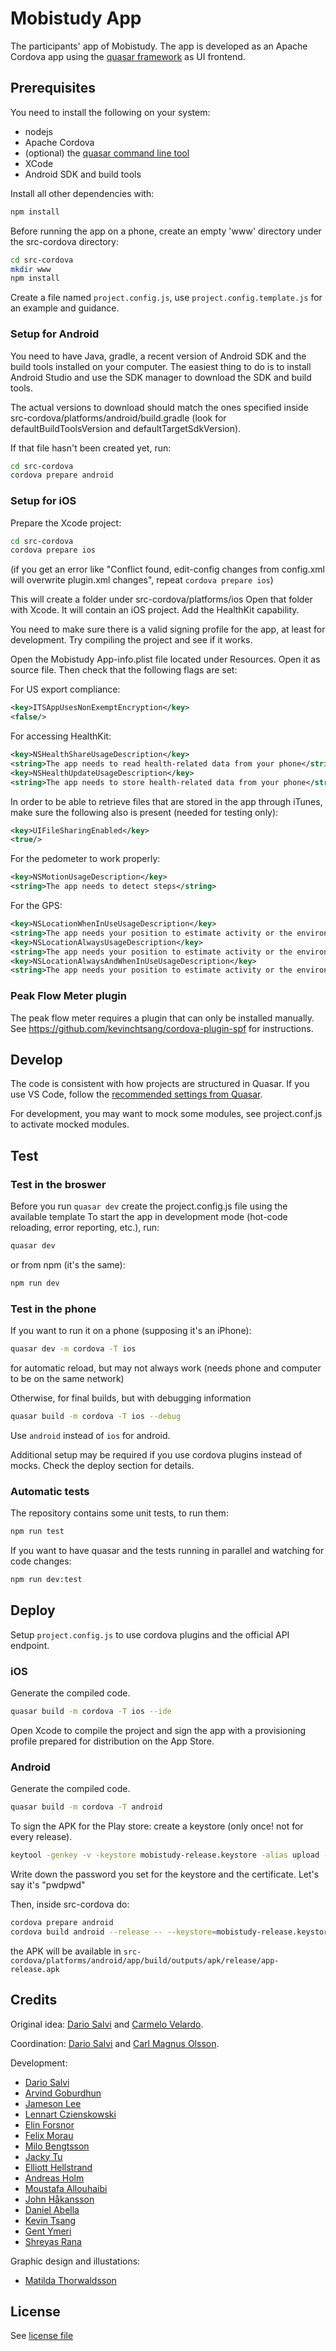 # Mobistudy App

The participants' app of Mobistudy.
The app is developed as an Apache Cordova app using the [quasar framework](https://quasar-framework.org/) as UI frontend.

## Prerequisites

You need to install the following on your system:

- nodejs
- Apache Cordova
- (optional) the [quasar command line tool](https://quasar.dev/quasar-cli/installation)
- XCode
- Android SDK and build tools

Install all other dependencies with:

```bash
npm install
```

Before running the app on a phone, create an empty 'www' directory under the src-cordova directory:

```bash
cd src-cordova
mkdir www
npm install
```

Create a file named `project.config.js`, use `project.config.template.js` for an example and guidance.


### Setup for Android

You need to have Java, gradle, a recent version of Android SDK and the build tools installed on your computer.
The easiest thing to do is to install Android Studio and use the SDK manager to download the SDK and build tools.

The actual versions to download should match the ones specified inside src-cordova/platforms/android/build.gradle (look for defaultBuildToolsVersion and defaultTargetSdkVersion).

If that file hasn't been created yet, run:

```bash
cd src-cordova
cordova prepare android
```


### Setup for iOS

Prepare the Xcode project:

```bash
cd src-cordova
cordova prepare ios
```

(if you get an error like "Conflict found, edit-config changes from config.xml
will overwrite plugin.xml changes", repeat `cordova prepare ios`)

This will create a folder under src-cordova/platforms/ios
Open that folder with Xcode. It will contain an iOS project.
Add the HealthKit capability.

You need to make sure there is a valid signing profile for the app, at least for
development. Try compiling the project and see if it works.


Open the Mobistudy App-info.plist file located under Resources. Open it as source
file. Then check that the following flags are set:

For US export compliance:
```xml
<key>ITSAppUsesNonExemptEncryption</key>
<false/>
```

For accessing HealthKit:
```xml
<key>NSHealthShareUsageDescription</key>
<string>The app needs to read health-related data from your phone</string>
<key>NSHealthUpdateUsageDescription</key>
<string>The app needs to store health-related data from your phone</string>
```

In order to be able to retrieve files that are stored in the app through iTunes,
make sure the following also is present (needed for testing only):
```xml
<key>UIFileSharingEnabled</key>
<true/>
```

For the pedometer to work properly:
```xml
<key>NSMotionUsageDescription</key>
<string>The app needs to detect steps</string>
```

For the GPS:
```xml
<key>NSLocationWhenInUseUsageDescription</key>
<string>The app needs your position to estimate activity or the environment</string>
<key>NSLocationAlwaysUsageDescription</key>
<string>The app needs your position to estimate activity or the environment</string>
<key>NSLocationAlwaysAndWhenInUseUsageDescription</key>
<string>The app needs your position to estimate activity or the environment</string>
```


### Peak Flow Meter plugin

The peak flow meter requires a plugin that can only be installed manually.
See https://github.com/kevinchtsang/cordova-plugin-spf for instructions.


## Develop

The code is consistent with how projects are structured in Quasar.
If you use VS Code, follow the
[recommended settings from Quasar](https://quasar.dev/start/vs-code-configuration#Introduction).

For development, you may want to mock some modules, see project.conf.js to
activate mocked modules.

## Test

### Test in the broswer

Before you run `quasar dev` create the project.config.js file using the available template
To start the app in development mode (hot-code reloading, error reporting, etc.), run:

```bash
quasar dev
```

or from npm (it's the same):
```bash
npm run dev
```

### Test in the phone

If you want to run it on a phone (supposing it's an iPhone):

```bash
quasar dev -m cordova -T ios
```
for automatic reload, but may not always work (needs phone and computer to be on the same network)

Otherwise, for final builds, but with debugging information
```bash
quasar build -m cordova -T ios --debug
```

Use `android` instead of `ios` for android.

Additional setup may be required if you use cordova plugins instead of mocks. Check the deploy section for details.

### Automatic tests

The repository contains some unit tests, to run them:

```bash
npm run test
```

If you want to have quasar and the tests running in parallel and watching for code changes:

```bash
npm run dev:test
```

## Deploy

Setup `project.config.js` to use cordova plugins and the official API endpoint.

### iOS

Generate the compiled code.

```bash
quasar build -m cordova -T ios --ide
```

Open Xcode to compile the project and sign the app with a provisioning profile prepared for distribution on the App Store.

### Android

Generate the compiled code.

```bash
quasar build -m cordova -T android
```

To sign the APK for the Play store: create a keystore (only once! not for every release).

```bash
keytool -genkey -v -keystore mobistudy-release.keystore -alias upload -keyalg RSA -keysize 2048 -validity 10000
```

Write down the password you set for the keystore and the certificate. Let's say it's "pwdpwd"

Then, inside src-cordova do:

```bash
cordova prepare android
cordova build android --release -- --keystore=mobistudy-release.keystore --alias=upload --storePassword=pwdpwd --password=pwdpwd
```

the APK will be available in `src-cordova/platforms/android/app/build/outputs/apk/release/app-release.apk`

## Credits

Original idea: [Dario Salvi](https://github.com/dariosalvi78) and [Carmelo Velardo](https://github.com/2dvisio).

Coordination: [Dario Salvi](https://github.com/dariosalvi78) and [Carl Magnus Olsson](https://github.com/Trasselkalle).

Development:

- [Dario Salvi](https://github.com/dariosalvi78)
- [Arvind Goburdhun](https://github.com/arvgo)
- [Jameson Lee](https://github.com/jamtholee)
- [Lennart Czienskowski](https://github.com/lencz)
- [Elin Forsnor](https://github.com/elinforsnor)
- [Felix Morau](https://github.com/femosc2)
- [Milo Bengtsson](https://github.com/palladog)
- [Jacky Tu](https://github.com/jackytu99)
- [Elliott Hellstrand](https://github.com/Elliott0121)
- [Andreas Holm](https://github.com/HeyOooh)
- [Moustafa Allouhaibi](https://github.com/af9593)
- [John Håkansson](https://github.com/JohnHakansson)
- [Daniel Abella](https://github.com/assimilate)
- [Kevin Tsang](https://github.com/kevinchtsang)
- [Gent Ymeri](https://github.com/gentymeri)
- [Shreyas Rana](https://ranashreyas.github.io/)

Graphic design and illustations:
- [Matilda Thorwaldsson](https://www.behance.net/matildathorwaldsson)

## License

See [license file](LICENSE)
